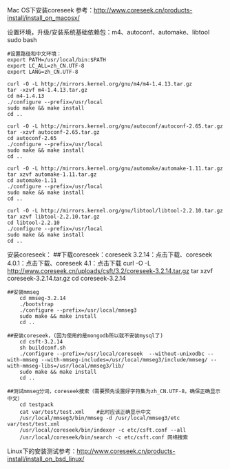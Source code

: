 Mac OS下安装coreseek
参考：http://www.coreseek.cn/products-install/install_on_macosx/

设置环境，升级/安装系统基础依赖包：m4、autoconf、automake、libtool
    sudo bash

    #设置路径和中文环境：
    export PATH=/usr/local/bin:$PATH
    export LC_ALL=zh_CN.UTF-8
    export LANG=zh_CN.UTF-8

    curl -O -L http://mirrors.kernel.org/gnu/m4/m4-1.4.13.tar.gz
    tar -xzvf m4-1.4.13.tar.gz
    cd m4-1.4.13
    ./configure --prefix=/usr/local
    sudo make && make install
    cd ..

    curl -O -L http://mirrors.kernel.org/gnu/autoconf/autoconf-2.65.tar.gz
    tar -xzvf autoconf-2.65.tar.gz
    cd autoconf-2.65
    ./configure --prefix=/usr/local
    sudo make && make install
    cd ..

    curl -O -L http://mirrors.kernel.org/gnu/automake/automake-1.11.tar.gz
    tar xzvf automake-1.11.tar.gz
    cd automake-1.11
    ./configure --prefix=/usr/local
    sudo make && make install
    cd ..

    curl -O -L http://mirrors.kernel.org/gnu/libtool/libtool-2.2.10.tar.gz
    tar xzvf libtool-2.2.10.tar.gz
    cd libtool-2.2.10
    ./configure --prefix=/usr/local
    sudo make && make install
    cd ..

安装coreseek：
    ##下载coreseek：coreseek 3.2.14：点击下载、coreseek 4.0.1：点击下载、coreseek 4.1：点击下载
        curl -O -L http://www.coreseek.cn/uploads/csft/3.2/coreseek-3.2.14.tar.gz
        tar xzvf coreseek-3.2.14.tar.gz
        cd coreseek-3.2.14

    ##安装mmseg
        cd mmseg-3.2.14
        ./bootstrap
        ./configure --prefix=/usr/local/mmseg3
        sudo make && make install
        cd ..

    ##安装coreseek，(因为使用的是mongodb所以就不安装mysql了)
        cd csft-3.2.14
        sh buildconf.sh
        ./configure --prefix=/usr/local/coreseek  --without-unixodbc --with-mmseg --with-mmseg-includes=/usr/local/mmseg3/include/mmseg/ --with-mmseg-libs=/usr/local/mmseg3/lib/
        sudo make && make install
        cd ..

    ##测试mmseg分词，coreseek搜索（需要预先设置好字符集为zh_CN.UTF-8，确保正确显示中文）
        cd testpack
        cat var/test/test.xml    #此时应该正确显示中文
        /usr/local/mmseg3/bin/mmseg -d /usr/local/mmseg3/etc var/test/test.xml
        /usr/local/coreseek/bin/indexer -c etc/csft.conf --all
        /usr/local/coreseek/bin/search -c etc/csft.conf 网络搜索



Linux下的安装测试参考：http://www.coreseek.cn/products-install/install_on_bsd_linux/